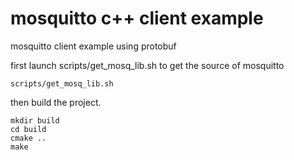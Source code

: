 # mosquitto c++ client example

mosquitto client example using protobuf

first launch scripts/get\_mosq\_lib.sh to get the source of mosquitto
```
scripts/get_mosq_lib.sh
```

then build the project.

```
mkdir build
cd build
cmake ..
make 
```
